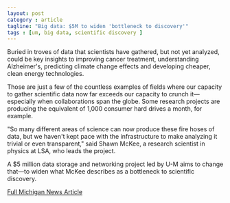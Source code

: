 ```yaml
---
layout: post
category : article
tagline: "Big data: $5M to widen 'bottleneck to discovery'"
tags : [um, big data, scientific discovery ]
---
```


Buried in troves of data that scientists have gathered, but not yet analyzed, could be key insights to improving cancer treatment, understanding Alzheimer's, predicting climate change effects and developing cheaper, clean energy technologies.

Those are just a few of the countless examples of fields where our capacity to gather scientific data now far exceeds our capacity to crunch it—especially when collaborations span the globe. Some research projects are producing the equivalent of 1,000 consumer hard drives a month, for example.

"So many different areas of science can now produce these fire hoses of data, but we haven't kept pace with the infrastructure to make analyzing it trivial or even transparent," said Shawn McKee, a research scientist in physics at LSA, who leads the project.

A $5 million data storage and networking project led by U-M aims to change that—to widen what McKee describes as a bottleneck to scientific discovery.

[Full Michigan News Article](http://ns.umich.edu/new/releases/23151-big-data-5m-to-widen-bottleneck-to-discovery)
